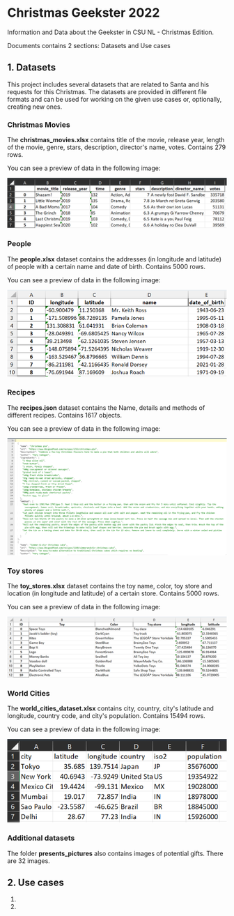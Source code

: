 # Christmas Geekster 2022
Information and Data about the Geekster in CSU NL - Christmas Edition.

Documents contains 2 sections: Datasets and Use cases

## 1. Datasets

This project includes several datasets that are related to Santa and his requests for this Christmas. The datasets are provided in different file formats and can be used for working on the given use cases or, optionally, creating new ones.

### Christmas Movies
The **christmas_movies.xlsx** contains title of the movie, release year, length of the movie, genre, stars, description, director's name, votes. Contains 279 rows.

You can see a preview of data in the following image:

![christmas_movies.xlsx](data_snapshots/christmas_movies.png)

### People

The **people.xlsx** dataset contains the addresses (in longitude and latitude) of people with a certain name and date of birth. Contains 5000 rows. 

You can see a preview of data in the following image:

![people.xlsx](data_snapshots/people.png)

### Recipes

The **recipes.json** dataset contains the Name, details and methods of different recipes. Contains 1617 objects. 

You can see a preview of data in the following image:

![recipes.json](data_snapshots/recipes.png)

### Toy stores

The **toy_stores.xlsx** dataset contains the toy name, color, toy store and location (in longitude and latitude) of a certain store.  Contains 5000 rows.  

You can see a preview of data in the following image:


![toy_stores.xlsx](data_snapshots/toy_stores.png)

### World Cities
The **world_cities_dataset.xlsx** contains city, country, city's latitude and longitude, country code, and city's population. Contains 15494 rows.

You can see a preview of data in the following image:

![world_cities_dataset.xlsx](data_snapshots/world_cities.png)

### Additional datasets

The folder **presents_pictures** also contains images of potential gifts. There are 32 images. 

## 2. Use cases

1. 
2. 
